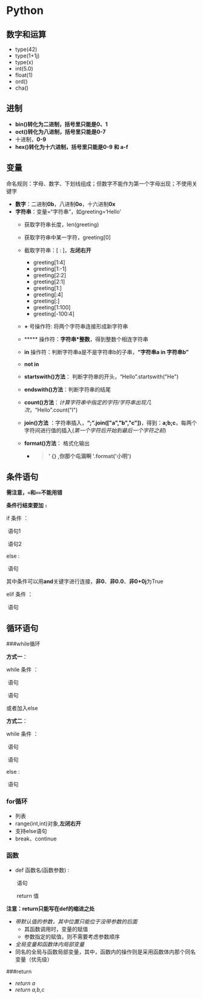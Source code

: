 # Python

## 数字和运算

- type(42)
- type(1+1j)
- type(x)
- int(5.0)
- float(1)
- ord()
- cha()

## 进制

- **bin()**转化为二进制，括号里只能是**0、1**
- **oct()**转化为八进制，括号里只能是**0-7**
- 十进制，**0-9**
- **hex()**转化为十六进制，括号里只能是**0-9 和 a-f**

## 变量

命名规则：字母、数字、下划线组成；但数字不能作为第一个字母出现；不使用关键字

- **数字**：二进制**0b**，八进制**0o**，十六进制**0x**
- **字符串**：变量=“字符串”，如greeting=‘Hello’
  - 获取字符串长度，len(greeting)

  - 获取字符串中某一字符，greeting[0]

  - 截取字符串：[ : ]，**左闭右开**
    - greeting[1:4]
    - greeting[1:-1]
    - greeting[2:2]
    - greeting[2:1]
    - greeting[1:]
    - greeting[:4]
    - greeting[:]
    - greeting[1:100]
    - greeting[-100:4]

  - **+**  号操作符: 将两个字符串连接形成新字符串

  - *****   操作符：**字符串*整数**，得到整数个相连字符串

  - **in**   操作符：判断字符串a是不是字符串b的子串，**“字符串a  in  字符串b”**

  - **not in**

  - **startswith()方法**： 判断字符串的开头，“Hello”.startswith("He")

  - **endswith()方法**：判断字符串的结尾

  - **count()方法**：*计算字符串中指定的字符/字符串出现几次*，“Hello”.count("l")

  - **join()方法**  ：字符串插入，**“;”.join(["a","b","c"])**，得到：**a;b;c**，每两个字符间进行值的插入(*第一个字符后开始到最后一个字符之前*)

  - **format()方法**：  格式化输出

    - > **' {} ,你那个屯滴啊 '.format('小明')** 

## 条件语句

**需注意，`=`和`==`不能用错**

**条件行结束要加 `:`**

if	条件 ：

​	语句1

​	语句2

else  :

​	语句



其中条件可以用**and**关键字进行连接，**非0**、**非0.0**、**非0+0j**为True

elif   条件  ：

​	语句

## 循环语句

###while循环

**方式一**：

while  条件 ：

​	语句

​	语句

或者加入else

**方式二**：

while   条件 ：

​	语句

​	语句

else     :

​	语句

### for循环

- 列表
- range(int,int)对象,**左闭右开**
- 支持else语句
- break、continue

### 函数

- def  函数名(函数参数)  :

  ​	语句

  ​	return  值

**注意：return只能写在def的缩进之处**

- *带默认值的参数，其中位置只能位于没带参数的后面*
  - 其函数调用时，变量的赋值
  - 参数指定的赋值，则不需要考虑参数顺序
- *全局变量和函数体内局部变量*
- 同名的全局与函数局部变量，其中，函数内的操作则是采用函数体内那个同名变量（优先级）

###return

- *return  a*
- *return a,b,c*

